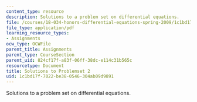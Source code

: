 ```yaml
---
content_type: resource
description: Solutions to a problem set on differential equations.
file: /courses/18-034-honors-differential-equations-spring-2009/1c1bd17f7022be380546304ab09d9891_MIT18_034s09_sol_pset02.pdf
file_type: application/pdf
learning_resource_types:
- Assignments
ocw_type: OCWFile
parent_title: Assignments
parent_type: CourseSection
parent_uid: 824cf17f-a83f-06ff-38dc-e114c31b565c
resourcetype: Document
title: Solutions to Problemset 2
uid: 1c1bd17f-7022-be38-0546-304ab09d9891
---
```

Solutions to a problem set on differential equations.

